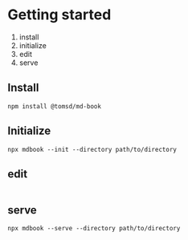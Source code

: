 # Getting started

1. install
1. initialize
1. edit
1. serve

## Install

``` shell
npm install @tomsd/md-book
```

## Initialize

``` shell
npx mdbook --init --directory path/to/directory
```

## edit

``` html
```

## serve

``` shell
npx mdbook --serve --directory path/to/directory
```
